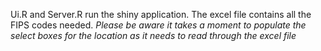 Ui.R and Server.R run the shiny application. The excel file contains all the FIPS codes needed. *Please be aware it takes a moment to populate the select boxes for the location as it needs to read through the excel file*
